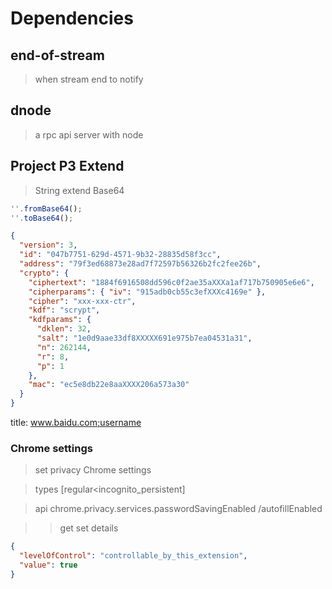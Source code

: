 # Dependencies

## end-of-stream

> when stream end to notify

## dnode

> a rpc api server with node

## Project P3 Extend

> String extend Base64

```javascript
''.fromBase64();
''.toBase64();
```

```json
{
  "version": 3,
  "id": "047b7751-629d-4571-9b32-28835d58f3cc",
  "address": "79f3ed68873e28ad7f72597b56326b2fc2fee26b",
  "crypto": {
    "ciphertext": "1884f6916508dd596c0f2ae35aXXXa1af717b750905e6e6",
    "cipherparams": { "iv": "915adb0cb55c3efXXXc4169e" },
    "cipher": "xxx-xxx-ctr",
    "kdf": "scrypt",
    "kdfparams": {
      "dklen": 32,
      "salt": "1e0d9aae33df8XXXXX691e975b7ea04531a31",
      "n": 262144,
      "r": 8,
      "p": 1
    },
    "mac": "ec5e8db22e8aaXXXX206a573a30"
  }
}
```

title: www.baidu.com;username

### Chrome settings

> set privacy Chrome settings

> types [regular<incognito_persistent]

> api chrome.privacy.services.passwordSavingEnabled /autofillEnabled

> > get set details

```json
{
  "levelOfControl": "controllable_by_this_extension",
  "value": true
}
```
